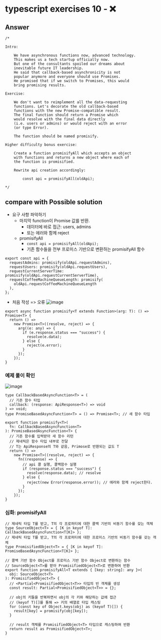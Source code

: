 # typescript exercises 10 - ❌

## Answer

```tsx
/*

Intro:

    We have asynchronous functions now, advanced technology.
    This makes us a tech startup officially now.
    But one of the consultants spoiled our dreams about
    inevitable future IT leadership.
    He said that callback-based asynchronicity is not
    popular anymore and everyone should use Promises.
    He promised that if we switch to Promises, this would
    bring promising results.

Exercise:

    We don't want to reimplement all the data-requesting
    functions. Let's decorate the old callback-based
    functions with the new Promise-compatible result.
    The final function should return a Promise which
    would resolve with the final data directly
    (i.e. users or admins) or would reject with an error
    (or type Error).

    The function should be named promisify.

Higher difficulty bonus exercise:

    Create a function promisifyAll which accepts an object
    with functions and returns a new object where each of
    the function is promisified.

    Rewrite api creation accordingly:

        const api = promisifyAll(oldApi);

*/
```

## compare with Possible solution

- 요구 사항 파악하기
  - 마지막 function이 Promise 값를 반환.
    - 데이터에 바로 접근: users, admins
    - 또는 에러와 함께 reject
  - promisifyAll
    - `const api = promisifyAll(oldApi);`
    - 기존 함수들을 전부 프로미스 기반으로 변환하는 promisifyAll 함수

```tsx
export const api = {
  requestAdmins: promisify(oldApi.requestAdmins),
  requestUsers: promisify(oldApi.requestUsers),
  requestCurrentServerTime: promisify(oldApi.requestCurrentServerTime),
  requestCoffeeMachineQueueLength: promisify(
    oldApi.requestCoffeeMachineQueueLength
  ),
};
```

- 처음 작성 => 오류
  ![image](https://github.com/dusunax/javascript/assets/94776135/bcfac4a9-a03e-4e25-943f-0dbc9db1a307)

```tsx
export async function promisify<T extends Function>(arg: T): () => Promise<T> {
  return () =>
    new Promise<T>((resolve, reject) => {
      arg((e: any) => {
        if (e.response.status === "success") {
          resolve(e.data);
        } else {
          reject(e.error);
        }
      });
    });
}
```

### 예제 풀이 확인

![image](https://github.com/dusunax/javascript/assets/94776135/48ac573e-8cfd-4f52-94ee-b0542f493e57)

```tsx
type CallbackBasedAsyncFunction<T> = (
  // 기존 함수 타입
  callback: (response: ApiResponse<T>) => void
) => void;
type PromiseBasedAsyncFunction<T> = () => Promise<T>; // 새 함수 타입

export function promisify<T>(
  fn: CallbackBasedAsyncFunction<T>
): PromiseBasedAsyncFunction<T> {
  // 기존 함수를 입력받아 새 함수 리턴
  // 제네릭은 함수 타입 내부로 전달
  // T는 ApiResponse의 T와 같음, Primose로 반환되는 값도 T
  return () =>
    new Promise<T>((resolve, reject) => {
      fn((response) => {
        // api 콜 실행, 콜백함수 실행
        if (response.status === "success") {
          resolve(response.data); // resolve
        } else {
          reject(new Error(response.error)); // 에러와 함께 reject한다.
        }
      });
    });
}
```

### 심화: promisifyAll

```tsx
// 제네릭 타입 T를 받고, T의 각 프로퍼티에 대한 콜백 기반의 비동기 함수를 갖는 객체
type SourceObject<T> = { [K in keyof T]: CallbackBasedAsyncFunction<T[K]> };
// 제네릭 타입 T를 받고, T의 각 프로퍼티에 대한 프로미스 기반의 비동기 함수를 갖는 객체
type PromisifiedObject<T> = { [K in keyof T]: PromiseBasedAsyncFunction<T[K]> };

// 콜백 기반 함수 Object를 프로미스 기반 함수 Object로 변환하는 함수
// SourceObject<T>를 받아 PromisifiedObject<T>로 변환하여 반환
export function promisifyAll<T extends { [key: string]: any }>(
  obj: SourceObject<T>
): PromisifiedObject<T> {
  // <Partial<PromisifiedObject<T>> 타입의 빈 객체를 생성
  const result: Partial<PromisifiedObject<T>> = {};

  // obj의 키들을 반복하면서 obj의 각 키와 해당하는 값에 접근
  // (keyof T)[]를 통해 => 키의 배열로 타입 캐스팅
  for (const key of Object.keys(obj) as (keyof T)[]) {
    result[key] = promisify(obj[key]);
  }

  // result 객체를 PromisifiedObject<T> 타입으로 캐스팅하여 반환
  return result as PromisifiedObject<T>;
}
```
